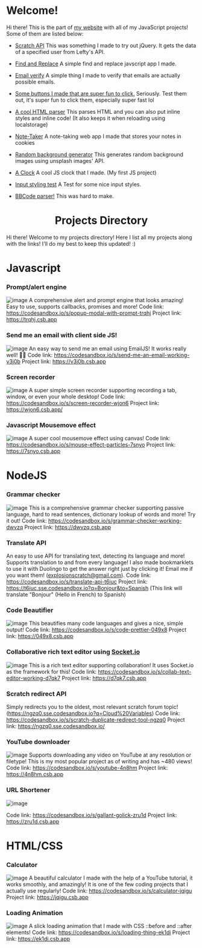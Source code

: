 # Welcome!

Hi there! This is the part of [my website](https://explosion-scratch.github.io) with all of my JavaScript projects! Some of them are listed below:

- [Scratch API](https://explosion-scratch.github.io/api.html)
  This was something I made to try out jQuery. It gets the data of a specified user from Lefty's API.
- [Find and Replace](https://explosion-scratch.github.io/find_and_replace.html)
  A simple find and replace javscript app I made.
- [Email verify](https://explosion-scratch.github.io/email_verify.html)
  A simple thing I made to verify that emails are actually possible emails.
- [Some buttons I made that are super fun to click.](buttons.html)
  Seriously. Test them out, it's super fun to click them, especially super fast lol

- [A cool HTML parser](html_parser.html)
  This parses HTML and you can also put inline styles and inline code! (It also keeps it when reloading using localstorage)

- [Note-Taker](notetaking.html)
  A note-taking web app I made that stores your notes in cookies

- [Random background generator](random_image.html)
  This generates random background images using unsplash images' API.

- [A Clock](clock.html)
  A cool JS clock that I made. (My first JS project)
- [Input styling test](https://explosion-scratch.github.io/input.html)
  A Test for some nice input styles.
- [BBCode parser!](https://explosion-scratch.github.io/to_bbcode.html)
  This was hard to make.

# <h1 align="center">Projects Directory</h1>
Hi there! Welcome to my projects directory! Here I list all my projects along with the links! I'll do my best to keep this updated! :)

# Javascript 

### Prompt/alert engine
![image](https://user-images.githubusercontent.com/61319150/103492249-264c7700-4def-11eb-8146-c349e28a6235.png)
A comprehensive alert and prompt engine that looks amazing! Easy to use, supports callbacks, promises and more! 
Code link: https://codesandbox.io/s/popup-modal-with-prompt-trqhj
Project link: https://trqhj.csb.app
### Send me an email with client side JS!
![image](https://user-images.githubusercontent.com/61319150/103492332-bee2f700-4def-11eb-8c3c-768fece1cba4.png)
An easy way to send me an email using EmailJS! It works really well! 👍🏻 
Code link: https://codesandbox.io/s/send-me-an-email-working-v3j0b
Project link: https://v3j0b.csb.app

### Screen recorder
![image](https://user-images.githubusercontent.com/61319150/103492295-7fb4a600-4def-11eb-8291-42a05a034ab7.png)
A super simple screen recorder supporting recording a tab, window, or even your whole desktop!
Code link: https://codesandbox.io/s/screen-recorder-wjon6
Project link: https://wjon6.csb.app/
### Javascript Mousemove effect
![image](https://user-images.githubusercontent.com/61319150/103492381-2305bb00-4df0-11eb-8736-47bc283e151e.png)
A super cool mousemove effect using canvas!
Code link: https://codesandbox.io/s/mouse-effect-particles-7snyo
Project link: https://7snyo.csb.app

# NodeJS

### Grammar checker
![image](https://user-images.githubusercontent.com/61319150/103491923-1469d480-4ded-11eb-94fd-ac68f2582a9b.png)
This is a comprehensive grammar checker supporting passive language, hard to read sentences, dictionary lookup of words and more! Try it out!
Code link: https://codesandbox.io/s/grammar-checker-working-dwvzq
Project link: https://dwvzq.csb.app
### Translate API
An easy to use API for translating text, detecting its language and more! Supports translation to and from every language! I also made bookmarklets to use it with Duolingo to get the answer right just by clicking it! Email me if you want them! (explosionscratch@gmail.com).
Code link: https://codesandbox.io/s/translate-api-t6iuc
Project link: https://t6iuc.sse.codesandbox.io?q=Bonjour&to=Spanish (This link will translate "Bonjour" (Hello in French) to Spanish)
### Code Beautifier
![image](https://user-images.githubusercontent.com/61319150/103492058-0799b080-4dee-11eb-8546-854ca3e6673e.png)
This beautifies many code languages and gives a nice, simple output!
Code link: https://codesandbox.io/s/code-prettier-049x8
Project link: https://049x8.csb.app
### Collaborative rich text editor using [Socket.io](https://socket.io)
![image](https://user-images.githubusercontent.com/61319150/103492202-d968a080-4dee-11eb-8d6c-6559a4b59410.png)
This is a rich text editor supporting collaboration! It uses Socket.io as the framework for this! 
Code link: https://codesandbox.io/s/collab-text-editor-working-d7qk7
Project link: https://d7qk7.csb.app
### Scratch redirect API
Simply redirects you to the oldest, most relevant scratch forum topic! (https://ngzq0.sse.codesandbox.io?q=Cloud%20Variables)
Code link: https://codesandbox.io/s/scratch-duplicate-redirect-tool-ngzq0
Project link: https://ngzq0.sse.codesandbox.io/
### YouTube downloader
![image](https://user-images.githubusercontent.com/61319150/103492480-c9ea5700-4df0-11eb-9360-4f437a9c32dc.png)
Supports downloading any video on YouTube at any resolution or filetype! This is my most popular project as of writing and has ~480 views!
Code link: https://codesandbox.io/s/youtube-4n8hm
Project link: https://4n8hm.csb.app
 ### URL Shortener
![image](https://user-images.githubusercontent.com/61319150/103492695-46316a00-4df2-11eb-812c-962d86a05a95.png)

Code link: https://codesandbox.io/s/gallant-golick-zru1d
Project link: https://zru1d.csb.app


# HTML/CSS

### Calculator
![image](https://user-images.githubusercontent.com/61319150/103492576-83e1c300-4df1-11eb-8501-6b7ffd6e05d2.png)
A beautiful calculator I made with the help of a YouTube tutorial, it works smoothly, and amazingly! It is one of the few coding projects that I actually use regularly! 
Code link: https://codesandbox.io/s/calculator-jqigu
Project link: https://jqigu.csb.app
### Loading Animation
![image](https://user-images.githubusercontent.com/61319150/103492627-c3a8aa80-4df1-11eb-8d0e-24003f867224.png)
A slick loading animation that I made with CSS ::before and ::after elements!
Code link: https://codesandbox.io/s/loading-thing-ek1di
Project link: https://ek1di.csb.app

</details>
